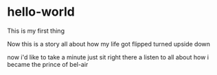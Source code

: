 # hello-world
This is my first thing

Now this is a story
all about how
my life got flipped turned upside down

now i'd like to take a minute
just sit right there
a listen to all about how i became the prince of bel-air
